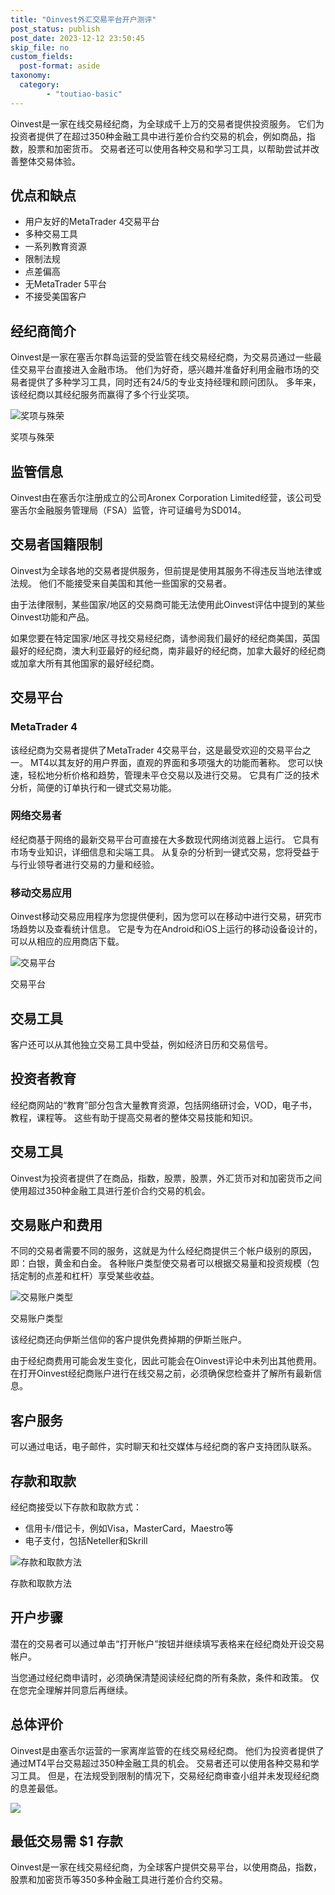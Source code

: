 ```yaml
---
title: "Oinvest外汇交易平台开户测评"
post_status: publish
post_date: 2023-12-12 23:50:45
skip_file: no
custom_fields: 
  post-format: aside
taxonomy:
  category:
        - "toutiao-basic"
---
```


Oinvest是一家在线交易经纪商，为全球成千上万的交易者提供投资服务。 它们为投资者提供了在超过350种金融工具中进行差价合约交易的机会，例如商品，指数，股票和加密货币。 交易者还可以使用各种交易和学习工具，以帮助尝试并改善整体交易体验。

## 优点和缺点

- 用户友好的MetaTrader 4交易平台
- 多种交易工具
- 一系列教育资源
- 限制法规
- 点差偏高
- 无MetaTrader 5平台
- 不接受美国客户

## 经纪商简介

Oinvest是一家在塞舌尔群岛运营的受监管在线交易经纪商，为交易员通过一些最佳交易平台直接进入金融市场。 他们为好奇，感兴趣并准备好利用金融市场的交易者提供了多种学习工具，同时还有24/5的专业支持经理和顾问团队。 多年来，该经纪商以其经纪服务而赢得了多个行业奖项。

![奖项与殊荣](https://cdn.fendou.la/funstoutiao/2020/11/Oinvest-Review-Awards-And-Recognitions--1024x185.jpg "奖项与殊荣")

奖项与殊荣

## 监管信息

Oinvest由在塞舌尔注册成立的公司Aronex Corporation Limited经营，该公司受塞舌尔金融服务管理局（FSA）监管，许可证编号为SD014。

## 交易者国籍限制

Oinvest为全球各地的交易者提供服务，但前提是使用其服务不得违反当地法律或法规。 他们不能接受来自美国和其他一些国家的交易者。

由于法律限制，某些国家/地区的交易商可能无法使用此Oinvest评估中提到的某些Oinvest功能和产品。

如果您要在特定国家/地区寻找交易经纪商，请参阅我们最好的经纪商美国，英国最好的经纪商，澳大利亚最好的经纪商，南非最好的经纪商，加拿大最好的经纪商或加拿大所有其他国家的最好经纪商。

## 交易平台

### MetaTrader 4

该经纪商为交易者提供了MetaTrader 4交易平台，这是最受欢迎的交易平台之一。 MT4以其友好的用户界面，直观的界面和多项强大的功能而著称。 您可以快速，轻松地分析价格和趋势，管理未平仓交易以及进行交易。 它具有广泛的技术分析，简便的订单执行和一键式交易功能。

### 网络交易者

经纪商基于网络的最新交易平台可直接在大多数现代网络浏览器上运行。 它具有市场专业知识，详细信息和尖端工具。 从复杂的分析到一键式交易，您将受益于与行业领导者进行交易的力量和经验。

### 移动交易应用

Oinvest移动交易应用程序为您提供便利，因为您可以在移动中进行交易，研究市场趋势以及查看统计信息。 它是专为在Android和iOS上运行的移动设备设计的，可以从相应的应用商店下载。

![交易平台](https://cdn.fendou.la/funstoutiao/2020/11/Oinvest-Review-Trading-Platform-.jpg "交易平台")

交易平台

## 交易工具

客户还可以从其他独立交易工具中受益，例如经济日历和交易信号。

## 投资者教育

经纪商网站的“教育”部分包含大量教育资源，包括网络研讨会，VOD，电子书，教程，课程等。 这些有助于提高交易者的整体交易技能和知识。

## 交易工具

Oinvest为投资者提供了在商品，指数，股票，股票，外汇货币对和加密货币之间使用超过350种金融工具进行差价合约交易的机会。

## 交易账户和费用

不同的交易者需要不同的服务，这就是为什么经纪商提供三个帐户级别的原因，即：白银，黄金和白金。 各种账户类型使交易者可以根据交易量和投资规模（包括定制的点差和杠杆）享受某些收益。

![交易账户类型](https://cdn.fendou.la/funstoutiao/2020/11/Oinvest-review-Account-Types-388x1024.jpg "交易账户类型")

交易账户类型

该经纪商还向伊斯兰信仰的客户提供免费掉期的伊斯兰账户。

由于经纪商费用可能会发生变化，因此可能会在Oinvest评论中未列出其他费用。 在打开Oinvest经纪商账户进行在线交易之前，必须确保您检查并了解所有最新信息。

## 客户服务

可以通过电话，电子邮件，实时聊天和社交媒体与经纪商的客户支持团队联系。

## 存款和取款

经纪商接受以下存款和取款方式：

- 信用卡/借记卡，例如Visa，MasterCard，Maestro等
- 电子支付，包括Neteller和Skrill

![存款和取款方法](https://cdn.fendou.la/funstoutiao/2020/11/Oinvest-Review-Deposit-And-Withdrawal-Methods--1024x106.jpg "存款和取款方法")

存款和取款方法

## 开户步骤

潜在的交易者可以通过单击“打开帐户”按钮并继续填写表格来在经纪商处开设交易帐户。

当您通过经纪商申请时，必须确保清楚阅读经纪商的所有条款，条件和政策。 仅在您完全理解并同意后再继续。

## 总体评价

Oinvest是由塞舌尔运营的一家离岸监管的在线交易经纪商。 他们为投资者提供了通过MT4平台交易超过350种金融工具的机会。 交易者还可以使用各种交易和学习工具。 但是，在法规受到限制的情况下，交易经纪商审查小组并未发现经纪商的息差最低。

![](https://cdn.fendou.la/funstoutiao/2020/11/Oinvest-Logo.png)

## 最低交易需 $1 存款

Oinvest是一家在线交易经纪商，为全球客户提供交易平台，以使用商品，指数，股票和加密货币等350多种金融工具进行差价合约交易。
